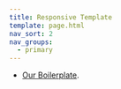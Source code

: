 ```yaml
---
title: Responsive Template
template: page.html
nav_sort: 2
nav_groups:
  - primary
---
```



* [Our Boilerplate](https://github.com/delphic-digital/delphic-responsive-template).